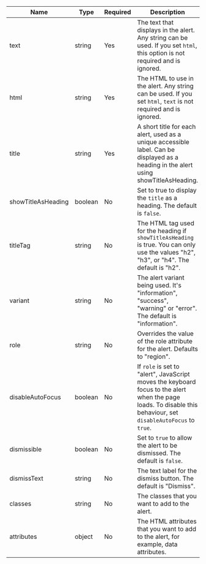 | Name                | Type    | Required | Description                                                                         |
| ------------------- | ------- | -------- | ----------------------------------------------------------------------------------- |
| text                | string  | Yes      | The text that displays in the alert. Any string can be used. If you set `html`, this option is not required and is ignored. |
| html                | string  | Yes      | The HTML to use in the alert. Any string can be used. If you set `html`, `text` is not required and is ignored.|
| title               | string  | Yes      | A short title for each alert, used as a unique accessible label. Can be displayed as a heading in the alert using showTitleAsHeading. |
| showTitleAsHeading  | boolean | No       | Set to true to display the `title` as a heading. The default is `false`. |
| titleTag            | string  | No       | The HTML tag used for the heading if `showTitleAsHeading` is true. You can only use the values "h2", "h3", or "h4". The default is "h2".|
| variant             | string  | No       | The alert variant being used. It's "information", "success", "warning" or "error". The default is "information".                                                    |
| role                | string  | No       | Overrides the value of the role attribute for the alert. Defaults to "region". |
| disableAutoFocus    | boolean | No       | If `role` is set to "alert", JavaScript moves the keyboard focus to the alert when the page loads. To disable this behaviour, set `disableAutoFocus` to `true`.|
| dismissible         | boolean | No       | Set to `true` to allow the alert to be dismissed. The default is `false`. |
| dismissText         | string  | No       | The text label for the dismiss button. The default is "Dismiss". |
| classes             | string  | No       | The classes that you want to add to the alert. |
| attributes          | object  | No       | The HTML attributes that you want to add to the alert, for example, data attributes. |
